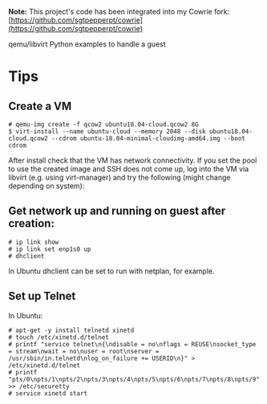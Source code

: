 **Note:** This project's code has been integrated into my Cowrie fork: [https://github.com/sgtpepperpt/cowrie](https://github.com/sgtpepperpt/cowrie)

qemu/libvirt Python examples to handle a guest

# Tips
## Create a VM
```
# qemu-img create -f qcow2 ubuntu18.04-cloud.qcow2 8G
$ virt-install --name ubuntu-cloud --memory 2048 --disk ubuntu18.04-cloud.qcow2 --cdrom ubuntu-18.04-minimal-cloudimg-amd64.img --boot cdrom
```

After install check that the VM has network connectivity. If you set the pool to use the created image and SSH does not come up, log into the VM via libvirt (e.g. using virt-manager) and try the following (might change depending on system):

## Get network up and running on guest after creation:
```
# ip link show
# ip link set enp1s0 up
# dhclient
```

In Ubuntu dhclient can be set to run with netplan, for example.

## Set up Telnet
In Ubuntu:
```
# apt-get -y install telnetd xinetd
# touch /etc/xinetd.d/telnet
# printf "service telnet\n{\ndisable = no\nflags = REUSE\nsocket_type = stream\nwait = no\nuser = root\nserver = /usr/sbin/in.telnetd\nlog_on_failure += USERID\n}" > /etc/xinetd.d/telnet
# printf "pts/0\npts/1\npts/2\npts/3\npts/4\npts/5\npts/6\npts/7\npts/8\npts/9" >> /etc/securetty
# service xinetd start
```
